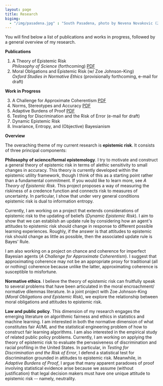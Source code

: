 ```yaml
---
layout: page
title: Research
bigimg:
  - "/img/pasadena.jpg" : "South Pasadena, photo by Nevena Novakovic (2018)"
---
```

You will find below a list of publications and works in progress, followed by a general overview of my research.  

**Publications**
1. A Theory of Epistemic Risk  
  _Philosophy of Science_ (forthcoming) [PDF](research/babic_ter.pdf)
2. Moral Obligations and Epistemic Risk (w/ Zoe Johnson-King)  
  _Oxford Studies in Normative Ethics_ (provisionally forthcoming, e-mail for draft)

**Work in Progress** 

<ol start="3">
  <li>A Challenge for Approximate Coherentism <a href="babic_cac.pdf">PDF</a> </li>
  <li>Norms, Stereotypes and Accuracy <a href="babic_nsa.pdf">PDF</a> </li>
  <li>Adaptive Burdens of Proof <a href="babic_abp.pdf">PDF</a> </li>
  <li>Testing for Discrimination and the Risk of Error (e-mail for draft) </li>
  <li>Dynamic Epistemic Risk </li>
  <li>Invariance, Entropy, and (Objective) Bayesianism </li>
</ol> 

**Overview**
  
The overaching theme of my current research is **epistemic risk**. It consists of three principal components:

**Philosophy of science/formal epistemology**. I try to motivate and construct a general theory of epistemic risk in terms of alethic sensitivity to small changes in accuracy. This theory is currently developed within the epistemic utility framework, though I think of this as a starting point rather than a fundamental commitment. If you would like to learn more, see _A Theory of Epistemic Risk_. This project proposes a way of measuring the riskiness of a credence function and connects risk to measures of uncertainty. In particular, I show that under very general conditions epistemic risk is dual to information entropy. 

Currently, I am working on a project that extends considerations of epistemic risk to the updating of beliefs (_Dynamic Epistemic Risk_). I aim to show that we can establish an update rule by considering how an agent's attitudes to epistemic risk should change in response to different possible learning experiences. Roughly, if the answer is that attitudes to epistemic risk should change as little as possible, then the associated update rule is Bayes' Rule. 

I am also working on a project on chance and coherence for imperfect Bayesian agents (_A Challenge for Approximate Coherentism_). I suggest that approximating coherence may not be an appropriate proxy for traditional (all or nothing) coherence because unlike the latter, approximating coherence is susceptible to misfortune. 

**Normative ethics**. I believe the theory of epistemic risk can fruitfully speak to several problems that have been articulated in the moral encroachment/ normative dilemmas literature. In a joint project with Zoe Johnson-King (_Moral Obligations and Epistemic Risk_), we explore the relationship between moral obligations and attitudes to epistemic risk.

**Law and public policy**. This dimension of my research engages the emerging literature on algorithmic fairness and ethics in statistics and machine learning. I am interested in both the normative dimension of what constitutes fair AI/ML and the statistical engineering problem of how to construct fair learning algorithms. I am also interested in the empirical study of related public policy problems. Currently, I am working on applying the theory of epistemic risk to evaluate the pervasiveness of discrimination and racial profiling in the United States. In particular, in _Testing for Discrimination and the Risk of Error_, I defend a statistical test for discrimination grounded in attitudes to epistemic risk. Meanwhile, in _Adaptive Burdens of Proof_, I argue that many apparent paradoxes of proof involving statistical evidence arise because we assume (without justification) that legal decision makers must have one unique attitude to epistemic risk -- namely, neutrality.  
